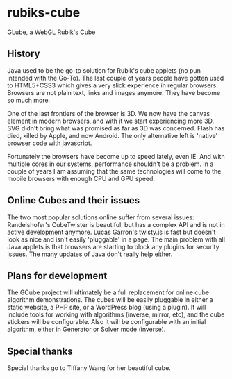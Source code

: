 # rubiks-cube
GLube, a WebGL Rubik's Cube

## History
Java used to be the go-to solution for Rubik's cube applets (no pun intended with the Go-To). The last couple of years people 
have gotten used to HTML5+CSS3 which gives a very slick experience in regular browsers. Browsers are not plain text, links and 
images anymore. They have become so much more.

One of the last frontiers of the browser is 3D. We now have the canvas element in modern browsers, and with it we start 
experiencing more 3D. SVG didn't bring what was promised as far as 3D was concerned. Flash has died, killed by Apple, and now
Android. The only alternative left is 'native' browser code with javascript.

Fortunately the browsers have become up to speed lately, even IE. And with multiple cores in our systems, performance shouldn't 
be a problem. In a couple of years I am assuming that the same technologies will come to the mobile browsers with enough
CPU and GPU speed.

## Online Cubes and their issues
The two most popular solutions
online suffer from several issues: Randelshofer's CubeTwister is beautiful, but has a complex API and is not in active
development anymore. Lucas Garron's twisty.js is fast but doesn't look as nice and isn't easily 'pluggable' in a page. The main 
problem with all Java applets is that browsers are starting to block any plugins for security issues. The many updates of Java
don't really help either.

## Plans for development
The GCube project will ultimately be a full replacement for online cube algorithm demonstrations. The cubes will be easily 
pluggable in either a static website, a PHP site, or a WordPress blog (using a plugin). It will include tools for working
with algorithms (inverse, mirror, etc), and the cube stickers will be configurable. Also it will be configurable with
an initial algorithm, either in Generator or Solver mode (inverse).

## Special thanks
Special thanks go to Tiffany Wang for her beautiful cube.

